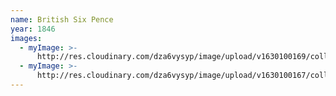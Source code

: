 ```yaml
---
name: British Six Pence
year: 1846
images:
  - myImage: >-
      http://res.cloudinary.com/dza6vysyp/image/upload/v1630100169/collection/coins/1846-six-pence/587D2A1F-E69B-4A02-9A02-BA0F4B037643_1_105_c_adobespark_tgnlvr.png
  - myImage: >-
      http://res.cloudinary.com/dza6vysyp/image/upload/v1630100167/collection/coins/1846-six-pence/DB8E8EBF-A441-441F-9188-F6853C86B9B1_1_105_c_adobespark_rfvcxp.png
---
```


